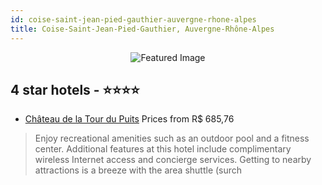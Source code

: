 ```yaml
---
id: coise-saint-jean-pied-gauthier-auvergne-rhone-alpes
title: Coise-Saint-Jean-Pied-Gauthier, Auvergne-Rhône-Alpes
---
```


<center><img src="https://i.travelapi.com/hotels/1000000/540000/536000/535959/4fe33597_z.jpg" alt="Featured Image" /></center>


##  4 star hotels - ⭐️⭐️⭐️⭐️

-    [Château de la Tour du Puits](https://us.hurb.com/hotels/coise-saint-jean-pied-gauthier/chateau-de-la-tour-du-puits-JNP-JP754966?cmp=18055) Prices from R$ 685,76
   > Enjoy recreational amenities such as an outdoor pool and a fitness center. Additional features at this hotel include complimentary wireless Internet access and concierge services. Getting to nearby attractions is a breeze with the area shuttle (surch
